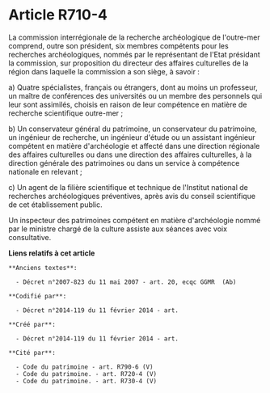 # Article R710-4

La commission interrégionale de la recherche archéologique de l'outre-mer comprend, outre son président, six membres
compétents pour les recherches archéologiques, nommés par le représentant de l'Etat présidant la commission, sur proposition
du directeur des affaires culturelles de la région dans laquelle la commission a son siège, à savoir :

a) Quatre spécialistes, français ou étrangers, dont au moins un professeur, un maître de conférences des universités ou un
membre des personnels qui leur sont assimilés, choisis en raison de leur compétence en matière de recherche scientifique
outre-mer ;

b) Un conservateur général du patrimoine, un conservateur du patrimoine, un ingénieur de recherche, un ingénieur d'étude ou
un assistant ingénieur compétent en matière d'archéologie et affecté dans une direction régionale des affaires culturelles ou
dans une direction des affaires culturelles, à la direction générale des patrimoines ou dans un service à compétence
nationale en relevant ;

c) Un agent de la filière scientifique et technique de l'Institut national de recherches archéologiques préventives, après
avis du conseil scientifique de cet établissement public.

Un inspecteur des patrimoines compétent en matière d'archéologie nommé par le ministre chargé de la culture assiste aux
séances avec voix consultative.

**Liens relatifs à cet article**

	**Anciens textes**:

	  - Décret n°2007-823 du 11 mai 2007 - art. 20, ecqc GGMR  (Ab)

	**Codifié par**:

	  - Décret n°2014-119 du 11 février 2014 - art.

	**Créé par**:

	  - Décret n°2014-119 du 11 février 2014 - art.

	**Cité par**:

	  - Code du patrimoine - art. R790-6 (V)
	  - Code du patrimoine. - art. R720-4 (V)
	  - Code du patrimoine. - art. R730-4 (V)
